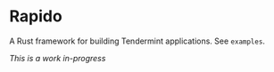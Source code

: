 # Rapido

A Rust framework for building Tendermint applications.  See `examples`.

*This is a work in-progress*

